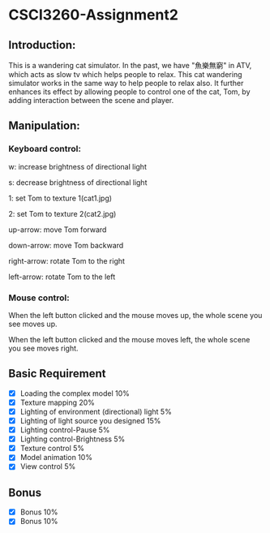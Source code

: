 # CSCI3260-Assignment2

## Introduction:
This is a wandering cat simulator. In the past, we have "魚樂無窮" in ATV, which acts as slow tv which helps people to relax. This cat
wandering simulator works in the same way to help people to relax also. It
further enhances its effect by allowing people to control one of the cat,
Tom, by adding interaction between the scene and player.

## Manipulation:
### Keyboard control:

w: increase brightness of directional light

s: decrease brightness of directional light

1: set Tom to texture 1(cat1.jpg)

2: set Tom to texture 2(cat2.jpg)

up-arrow: move Tom forward

down-arrow: move Tom backward

right-arrow: rotate Tom to the right

left-arrow: rotate Tom to the left

### Mouse control:

When the left button clicked and the mouse moves up, the whole scene
you see moves up.

When the left button clicked and the mouse moves left, the whole scene
you see moves right.

## Basic Requirement
- [x] Loading the complex model 10%
- [x] Texture mapping 20%
- [X] Lighting of environment (directional) light 5%
- [X] Lighting of light source you designed 15%
- [X] Lighting control-Pause 5%
- [X] Lighting control-Brightness 5%
- [x] Texture control 5%
- [x] Model animation 10%
- [x] View control 5%
## Bonus
- [x] Bonus 10%
- [X] Bonus 10%
